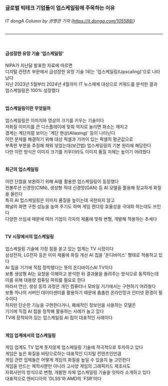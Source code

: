 ### 글로벌 빅테크 기업들이 업스케일링에 주목하는 이유
###### IT dongA Column by 권명관 기자 (https://it.donga.com/105588/)
---   
<br>

#### 급성장한 유망 기술 '업스케일링'
NIPA가 지난달 발표한 자료에 따르면   
디지털 컨텐츠 부문에서 급성장한 유망 기술 1위는 '업스케일링(Upscaling)'으로 나타났다   
지난 2023년 5월부터 2024년 4월까지 IT 뉴스매체 대상으로 키워드를 분석한 결과   
업스케일링은 100% 성장했다   
<br>

#### 업스케일링이란 무엇일까
업스케일링은 이미지와 영상의 크기를 키우는 기술이다   
저화질 이미지를 큰 디스플레이에 맞춰 억지로 늘리면 화소는 깨지고   
경계는 계단처럼 보이는 '계단 현상(Aliasing)' 등이 나타난다   
이런 문제를 해결하기 위해 대상 픽셀과 가까이 있는 픽셀의 평균값으로   
부족한 부분을 추정해 채워 넣었는데(보간법) 업스케일링의 기본 원리에 해당한다   
다만 이런 방식은 이미지 크기를 키우더라도 이미지 품질 자체는 높이기 어려웠다   
<br>

#### 최근의 업스케일링
이런 단점을 보완하기 위해 AI를 활용한 업스케일링이 등장했다   
컨볼루션 신경망(CNN), 생성형 적대 신경망(GAN) 등 AI 모델을 활용해 정교하게 화질을 올린다   
특히 AI 업스케일링은 이미지 품질을 높이는데 국한되지 않고   
패널의 화면 구현 성능을 높여 주기도 하며 게임 렌더링 효율성을 극대화 하는데도 쓰인다   
다양한 쓰임새 때문에 여러 기업이 각자의 제품에 맞춰 변형, 개발해 적용하는 추세다   
<br>

#### TV 시장에서의 업스케일링
업스케일링 기술에 가장 힘을 쏟고 있는 업계는 TV 시장이다   
삼성전자, LG전자 등은 이미 제품에 화질 개선 AI 칩을 '온디바이스' 형태로 적용하고 있다   
AI 칩을 기기에 직접 장착했다는 뜻의 온디바이스AI TV이다   
보통 생성형 AI는 요청을 이해하고 분석한 뒤 결과물을 돌려주는 방식으로 동작하는데   
이를 위해 대용량 컴퓨팅 파워를 필요로 한다   
따라서 연산, 생성 등의 과정은 개인 컴퓨터나 모바일 기기에서는 구현하기 어려웠다   
보통 하나의 서버인 데이터센터를 활용하기 때문에 촘촘한 온라인망과 인터넷 환경이 필수이다   
하지만 단순한 기능을 구현한다거나, 폐쇄적인 정보만을 사용하는 모델은   
기기에 직접 AI 칩을 장착해 활용하는 사례가 늘고 있다   
TV에 장착되어 있는 업스케일링 AI 칩이 대표적인 사례이다   
<br>

#### 게임 업계에서의 업스케일링
게임 업계도 TV 업계 못지않게 업스케일링 기술에 적극적으로 투자하고 있다   
게임은 높은 화질을 바탕으로하는 대표적인 디지털 컨텐츠인만큼   
게임 관련 업체들은 어떻게 게임의 화질을 높일 수 있을지 늘 고민한다   
게임을 만드는 제작사뿐만 아니라 고사양 게임의 그래픽카드 제조사도   
자회사만의 방식으로 변형, 개발한 자체 업스케일링 기술을 잇따라 소개하고 있다   
대표적으로 엔비디아의 'DLSS'와 AMD의 'FSR'이다   
<br>
